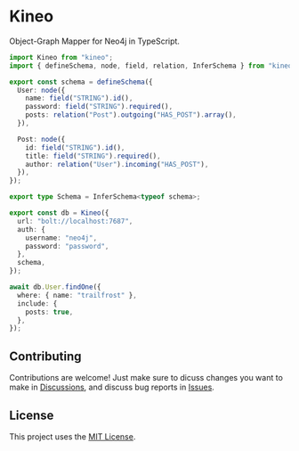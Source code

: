 # Kineo

Object-Graph Mapper for Neo4j in TypeScript.

```ts
import Kineo from "kineo";
import { defineSchema, node, field, relation, InferSchema } from "kineo/schema";

export const schema = defineSchema({
  User: node({
    name: field("STRING").id(),
    password: field("STRING").required(),
    posts: relation("Post").outgoing("HAS_POST").array(),
  }),

  Post: node({
    id: field("STRING").id(),
    title: field("STRING").required(),
    author: relation("User").incoming("HAS_POST"),
  }),
});

export type Schema = InferSchema<typeof schema>;

export const db = Kineo({
  url: "bolt://localhost:7687",
  auth: {
    username: "neo4j",
    password: "password",
  },
  schema,
});

await db.User.findOne({
  where: { name: "trailfrost" },
  include: {
    posts: true,
  },
});
```

## Contributing

Contributions are welcome! Just make sure to dicuss changes you want to make in [Discussions](https://github.com/trailfrost/kineo/discussions), and discuss bug reports in [Issues](https://github.com/trailfrost/kineo/issues).

## License

This project uses the [MIT License](LICENSE).
